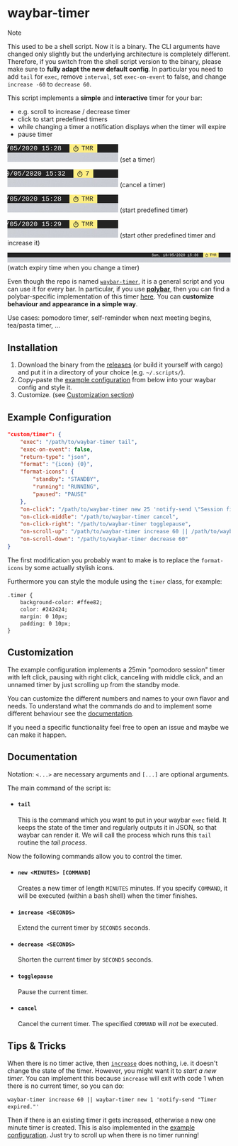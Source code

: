 # waybar-timer

> [!NOTE]  
> This used to be a shell script. Now it is a binary.
> The CLI arguments have changed only slightly but the underlying architecture is completely different.
> Therefore, if you switch from the shell script version to the binary, please make sure to **fully adapt the new default config**.
> In particular you need to add `tail` for `exec`, remove `interval`, set `exec-on-event` to false, and change `increase -60` to `decrease 60`.

This script implements a **simple** and **interactive** timer for your bar:
- e.g. scroll to increase / decrease timer
- click to start predefined timers
- while changing a timer a notification displays when the timer will expire
- pause timer

![screenshot set timer](screenshots/setTimer.gif) (set a timer)

![screenshot cancel timer](screenshots/cancelTimer.gif) (cancel a timer)

![screenshot set predefined timer](screenshots/predefinedTimer.gif) (start predefined timer)

![screenshot set predefined timer 2 and increase it](screenshots/predefinedTimer2.gif) (start other predefined timer and increase it)

![screenshot see expiry time](screenshots/expiryTimePreview.gif) (watch expiry time when you change a timer)

Even though the repo is named [`waybar-timer`](#), it is a general script and you can use it for every bar.
In particular, if you use [**polybar**](https://github.com/polybar/polybar), then you can find a polybar-specific implementation of this timer [here](https://github.com/jbirnick/polybar-timer).
You can **customize behaviour and appearance in a simple way**.

Use cases: pomodoro timer, self-reminder when next meeting begins, tea/pasta timer, ...

## Installation

1. Download the binary from the [releases](https://github.com/jbirnick/waybar-timer/releases) (or build it yourself with cargo) and put it in a directory of your choice (e.g. `~/.scripts/`).
2. Copy-paste the [example configuration](#example-configuration) from below into your waybar config and style it.
3. Customize. (see [Customization section](#customization))

## Example Configuration

```json
"custom/timer": {
    "exec": "/path/to/waybar-timer tail",
    "exec-on-event": false,
    "return-type": "json",
    "format": "{icon} {0}",
    "format-icons": {
        "standby": "STANDBY",
        "running": "RUNNING",
        "paused": "PAUSE"
    },
    "on-click": "/path/to/waybar-timer new 25 'notify-send \"Session finished\"'",
    "on-click-middle": "/path/to/waybar-timer cancel",
    "on-click-right": "/path/to/waybar-timer togglepause",
    "on-scroll-up": "/path/to/waybar-timer increase 60 || /path/to/waybar-timer new 'notify-send -u critical \"Timer expired\"'",
    "on-scroll-down": "/path/to/waybar-timer decrease 60"
}
```
The first modification you probably want to make is to replace the `format-icons` by some actually stylish icons.

Furthermore you can style the module using the `timer` class, for example:
```
.timer {
    background-color: #ffee82;
    color: #242424;
    margin: 0 10px;
    padding: 0 10px;
}
```

## Customization

The example configuration implements a 25min "pomodoro session" timer with left click, pausing with right click, canceling with middle click, and an unnamed timer by just scrolling up from the standby mode.

You can customize the different numbers and names to your own flavor and needs. To understand what the commands do and to implement some different behaviour see the [documentation](#documentation).

If you need a specific functionality feel free to open an issue and maybe we can make it happen.

## Documentation

Notation: `<...>` are necessary arguments and `[...]` are optional arguments.

The main command of the script is:

- #### `tail`
  This is the command which you want to put in your waybar `exec` field.
  It keeps the state of the timer and regularly outputs it in JSON, so that waybar can render it.
  We will call the process which runs this `tail` routine the *tail process*.

Now the following commands allow you to control the timer.

- #### `new <MINUTES> [COMMAND]`
  Creates a new timer of length `MINUTES` minutes.
  If you specify `COMMAND`, it will be executed (within a bash shell) when the timer finishes.

- #### `increase <SECONDS>`
  Extend the current timer by `SECONDS` seconds.

- #### `decrease <SECONDS>`
  Shorten the current timer by `SECONDS` seconds.

- #### `togglepause`
  Pause the current timer.

- #### `cancel`
  Cancel the current timer.
  The specified `COMMAND` will _not_ be executed.

## Tips & Tricks

When there is no timer active, then [`increase`](#increase-seconds) does nothing, i.e. it doesn't change the state of the timer.
However, you might want it to _start a new timer_.
You can implement this because `increase` will exit with code 1 when there is no current timer, so you can do:
```
waybar-timer increase 60 || waybar-timer new 1 'notify-send "Timer expired."'
```
Then if there is an existing timer it gets increased, otherwise a new one minute timer is created.
This is also implemented in the [example configuration](#example-configuration).
Just try to scroll up when there is no timer running!
